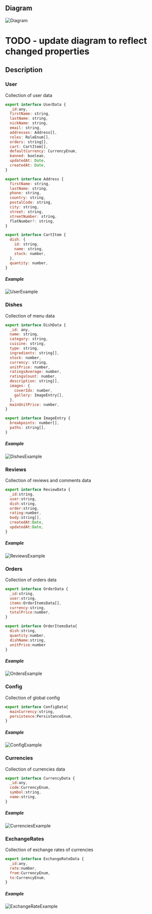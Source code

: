 ## Diagram

![Diagram](/docs/diagram/assets/diagram.png)

# TODO - update diagram to reflect changed properties

## Description
 
### **User**

Collection of user data

```js
export interface UserData {
  _id:any,
  firstName: string,
  lastName: string,
  nickName: string,
  email: string,
  addresses: Address[],
  roles: RoleEnum[],
  orders: string[],
  cart: CartItem[],
  defaultCurrency: CurrencyEnum,
  banned: boolean,
  updatedAt: Date,
  createdAt: Date,
}

```

```js
export interface Address {
  firstName: string,
  lastName: string,
  phone: string,
  country: string,
  postalCode: string,
  city: string,
  street: string,
  streetNumber: string,
  flatNumber?: string,
}
```
```js
export interface CartItem {
  dish: {
    id: string,
    name: string,
    stock: number,
  },
  quantity: number,
}
```

##### Example

![UserExample](/docs/diagram/assets/example_user.png)

### **Dishes**

Collection of menu data

```js
export interface DishData {
  _id: any,
  name: string,
  category: string,
  cuisine: string,
  type: string,
  ingredients: string[],
  stock: number,
  currency: string,
  unitPrice: number,
  ratingsAverage: number,
  ratingsCount: number,
  description: string[],
  images: {
    coverIdx: number,
    gallery: ImageEntry[],
  },
  mainUnitPrice: number,
}
```
```js
export interface ImageEntry {
  breakpoints: number[],
  paths: string[],
}
```

##### Example

![DishesExample](/docs/diagram/assets/example_dishes.png)

### **Reviews**

Collection of reviews and comments data

```js
export interface ReviewData {
  _id:string,
  user:string,
  dish:string,
  order:string,
  rating:number,
  body:string[],
  createdAt:Date,
  updatedAt:Date,
}
```

##### Example

![ReviewsExample](/docs/diagram/assets/example_reviews.png)

### **Orders**

Collection of orders data

```js
export interface OrderData {
  _id:string,
  user:string,
  items:OrderItemsData[],
  currency:string,
  totalPrice:number,
}
```
```js
export interface OrderItemsData{
  dish:string,
  quantity:number,
  dishName:string,
  unitPrice:number
}
```

##### Example

![OrdersExample](/docs/diagram/assets/example_orders.png)

### **Config**

Collection of global config

```js
export interface ConfigData{
  mainCurrency:string,
  persistence:PersistanceEnum,
}
```

##### Example

![ConfigExample](/docs/diagram/assets/example_config.png)

### **Currencies**

Collection of currencies data

```js
export interface CurrencyData {
  _id:any,
  code:CurrencyEnum,
  symbol:string,
  name:string,
}
```

##### Example

![CurrenciesExample](/docs/diagram/assets/example_currencies.png)

### **ExchangeRates**

Collection of exchange rates of currencies

```js
export interface ExchangeRateData {
  _id:any,
  rate:number,
  from:CurrencyEnum,
  to:CurrencyEnum,
}
```

##### Example

![ExchangeRateExample](/docs/diagram/assets/example_exchangeRates.png)
